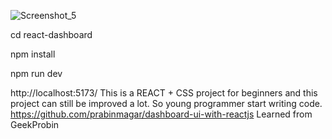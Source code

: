 
![Screenshot_5](https://github.com/khamid4575/react-dashboard/assets/100706323/e16497eb-ffbd-4311-8540-3a96517707e5)

cd react-dashboard

npm install

npm run dev

http://localhost:5173/
This is a REACT + CSS project for beginners and this project can still be improved a lot. So young programmer start writing code.
https://github.com/prabinmagar/dashboard-ui-with-reactjs
Learned from GeekProbin
